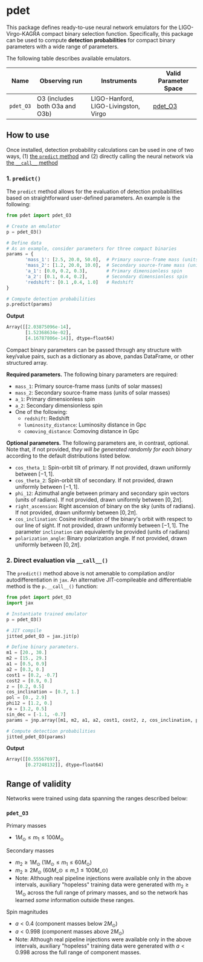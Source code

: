 # pdet

This package defines ready-to-use neural network emulators for the LIGO-Virgo-KAGRA compact binary selection function.
Specifically, this package can be used to compute **detection probabilities** for compact binary parameters with a wide range of parameters.

The following table describes available emulators.

| Name | Observing run | Instruments | Valid Parameter Space |
| ---- | ------------- | ----------- | --------------------- |
| `pdet_O3` | O3 (includes both O3a and O3b) | LIGO-Hanford, LIGO-Livingston, Virgo | [pdet_O3](#pdet_o3)

## How to use

Once installed, detection probability calculations can be used in one of two ways, (1) [the `predict` method](#1-predict) and (2) directly calling the neural network via [the `__call__` method](#2-direct-evaluation-via-__call__)

### 1. `predict()`

The `predict` method allows for the evaluation of detection probabilities based on straightforward user-defined parameters.
An example is the following:

```python
from pdet import pdet_O3

# Create an emulator
p = pdet_O3()

# Define data
# As an example, consider parameters for three compact binaries
params = {
       'mass_1': [2.5, 20.0, 50.0],  # Primary source-frame mass (units Msun)
       'mass_2': [1.2, 20.0, 10.0],  # Secondary source-frame mass (units Msun)
       'a_1': [0.0, 0.2, 0.3],       # Primary dimensionless spin
       'a_2': [0.1, 0.4, 0.2],       # Secondary dimensionless spin
       'redshift': [0.1 ,0.4, 1.0]   # Redshift
}

# Compute detection probabilities
p.predict(params)
```

**Output**

```python
Array([[2.03875096e-14],
       [1.52368634e-02],
       [4.16787806e-14]], dtype=float64)
```

Compact binary parameters can be passed through any structure with key/value pairs, such as a dictionary as above, pandas DataFrame, or other structured array.

**Required parameters.** The following binary parameters are required:

* `mass_1`: Primary source-frame mass (units of solar masses)
* `mass_2`: Secondary source-frame mass (units of solar masses)
* `a_1`: Primary dimensionless spin
* `a_2`: Secondary dimensionless spin
* One of the following:
  * `redshift`: Redshift
  * `luminosity_distance`: Luminosity distance in Gpc
  * `comoving_distance`: Comoving distance in Gpc

**Optional parameters.**
The following parameters are, in contrast, optional.
Note that, if not provided, *they will be generated randomly for each binary* according to the default distributions listed below.

* `cos_theta_1`: Spin-orbit tilt of primary. If not provided, drawn uniformly between $`[-1,1]`$.
* `cos_theta_2`: Spin-orbit tilt of secondary. If not provided, drawn uniformly between $`[-1,1]`$.
* `phi_12`: Azimuthal angle between primary and secondary spin vectors (units of radians). If not provided, drawn uniformly between $`[0,2\pi]`$.
* `right_ascension`: Right ascension of binary on the sky (units of radians). If not provided, drawn uniformly between $`[0,2\pi]`$.
* `cos_inclination`: Cosine inclination of the binary's orbit with respect to our line of sight. If not provided, drawn uniformly between $`[-1,1]`$. The parameter `inclination` can equivalently be provided (units of radians)
* `polarization_angle`: Binary polarization angle. If not provided, drawn uniformly between $`[0,2\pi]`$.

### 2. Direct evaluation via `__call__()`

The `predict()` method above is not amenable to compilation and/or autodifferentiation in `jax`.
An alternative JIT-compileable and differentiable method is the `p.__call__()` function:

```python
from pdet import pdet_O3
import jax

# Instantiate trained emulator
p = pdet_O3()

# JIT compile
jitted_pdet_O3 = jax.jit(p)

# Define binary parameters.
m1 = [20., 30.]
m2 = [15., 29.]
a1 = [0.5, 0.9]
a2 = [0.3, 0.]
cost1 = [0.2, -0.7]
cost2 = [0.9, 0.]
z = [0.2, 0.5]
cos_inclination = [0.7, 1.]
pol = [0., 2.9]
phi12 = [1.2, 0.]
ra = [3.2, 0.5]
sin_dec = [-1.1, -0.7]
params = jnp.array([m1, m2, a1, a2, cost1, cost2, z, cos_inclination, pol, phi12, ra, sin_dec])

# Compute detection probabilities
jitted_pdet_O3(params)
```

**Output**

```python
Array([[0.55567697],
       [0.27248132]], dtype=float64)
```

## Range of validity

Networks were trained using data spanning the ranges described below:

### `pdet_O3`

Primary masses

* $1 M_\odot \leq m_1 \leq 100 M_\odot$

Secondary masses

* $m_2 \geq 1 M_\odot$ ($1 M_\odot \leq m_1 \leq 60 M_\odot$)
* $m_2 \geq 2 M_\odot$ ($60 M\_\odot \leq m\_1 \leq 100 M\_\odot$)
* Note: Although real pipeline injections were available only in the above intervals, auxiliary "hopeless" training data were generated with $m_2 \geq 1 M_\odot$ across the full range of primary masses, and so the network has learned *some* information outside these ranges.

Spin magnitudes

* $a<0.4$ (component masses below $2 M_\odot$)
* $a<0.998$ (component masses above $2 M_\odot$)
* Note: Although real pipeline injections were available only in the above intervals, auxiliary "hopeless" training data were generated with $a<0.998$ across the full range of component masses.
